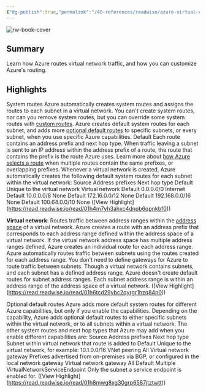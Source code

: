 ```yaml
---
{"dg-publish":true,"permalink":"/40-references/readwise/azure-virtual-network-traffic-routing/","tags":["rw/articles"]}
---
```


![rw-book-cover](https://readwise-assets.s3.amazonaws.com/media/uploaded_book_covers/profile_921743/logo-ms-social_mbgC5tW.png)

## Summary

Learn how Azure routes virtual network traffic, and how you can customize Azure's routing.

## Highlights

System routes
Azure automatically creates system routes and assigns the routes to each subnet in a virtual network. You can't create system routes, nor can you remove system routes, but you can override some system routes with [custom routes](https://learn.microsoft.com/en-us/azure/virtual-network/virtual-networks-udr-overview#custom-routes). Azure creates default system routes for each subnet, and adds more [optional default routes](https://learn.microsoft.com/en-us/azure/virtual-network/virtual-networks-udr-overview#optional-default-routes) to specific subnets, or every subnet, when you use specific Azure capabilities.
[](https://learn.microsoft.com/en-us/azure/virtual-network/virtual-networks-udr-overview#default)Default
Each route contains an address prefix and next hop type. When traffic leaving a subnet is sent to an IP address within the address prefix of a route, the route that contains the prefix is the route Azure uses. Learn more about [how Azure selects a route](https://learn.microsoft.com/en-us/azure/virtual-network/virtual-networks-udr-overview#how-azure-selects-a-route) when multiple routes contain the same prefixes, or overlapping prefixes. Whenever a virtual network is created, Azure automatically creates the following default system routes for each subnet within the virtual network:
Source
Address prefixes
Next hop type
Default
Unique to the virtual network
Virtual network
Default
0.0.0.0/0
Internet
Default
10.0.0.0/8
None
Default
172.16.0.0/12
None
Default
192.168.0.0/16
None
Default
100.64.0.0/10
None ([View Highlight] (https://read.readwise.io/read/01h4m7yh3ahxc4dnpb6qpnkbf0))


**Virtual network**: Routes traffic between address ranges within the [address space](https://learn.microsoft.com/en-us/azure/virtual-network/virtual-networks-udr-overview/manage-virtual-network#add-or-remove-an-address-range) of a virtual network. Azure creates a route with an address prefix that corresponds to each address range defined within the address space of a virtual network. If the virtual network address space has multiple address ranges defined, Azure creates an individual route for each address range. Azure automatically routes traffic between subnets using the routes created for each address range. You don't need to define gateways for Azure to route traffic between subnets. Though a virtual network contains subnets, and each subnet has a defined address range, Azure doesn't create default routes for subnet address ranges. Each subnet address range is within an address range of the address space of a virtual network. ([View Highlight] (https://read.readwise.io/read/01h6tcd29ybc2qyrgr1hzq84n0))


Optional default routes
Azure adds more default system routes for different Azure capabilities, but only if you enable the capabilities. Depending on the capability, Azure adds optional default routes to either specific subnets within the virtual network, or to all subnets within a virtual network. The other system routes and next hop types that Azure may add when you enable different capabilities are:
Source
Address prefixes
Next hop type
Subnet within virtual network that route is added to
Default
Unique to the virtual network, for example: 10.1.0.0/16
VNet peering
All
Virtual network gateway
Prefixes advertised from on-premises via BGP, or configured in the local network gateway
Virtual network gateway
All
Default
Multiple
VirtualNetworkServiceEndpoint
Only the subnet a service endpoint is enabled for. ([View Highlight] (https://read.readwise.io/read/01h8mwg8xg30grp6587jtztwtt))


